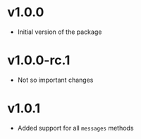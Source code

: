 # v1.0.0

- Initial version of the package

# v1.0.0-rc.1

- Not so important changes

# v1.0.1

- Added support for all `messages` methods
